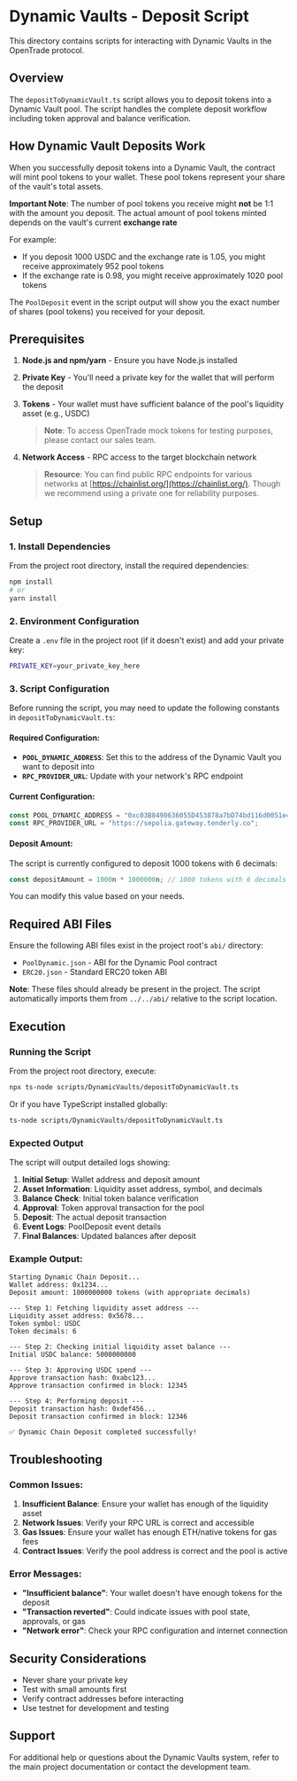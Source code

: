 # Dynamic Vaults - Deposit Script

This directory contains scripts for interacting with Dynamic Vaults in the OpenTrade protocol.

## Overview

The `depositToDynamicVault.ts` script allows you to deposit tokens into a Dynamic Vault pool. The script handles the complete deposit workflow including token approval and balance verification.

## How Dynamic Vault Deposits Work

When you successfully deposit tokens into a Dynamic Vault, the contract will mint pool tokens to your wallet. These pool tokens represent your share of the vault's total assets.

**Important Note**: The number of pool tokens you receive might **not** be 1:1 with the amount you deposit. The actual amount of pool tokens minted depends on the vault's current **exchange rate**

For example:

- If you deposit 1000 USDC and the exchange rate is 1.05, you might receive approximately 952 pool tokens
- If the exchange rate is 0.98, you might receive approximately 1020 pool tokens

The `PoolDeposit` event in the script output will show you the exact number of shares (pool tokens) you received for your deposit.

## Prerequisites

1. **Node.js and npm/yarn** - Ensure you have Node.js installed
2. **Private Key** - You'll need a private key for the wallet that will perform the deposit
3. **Tokens** - Your wallet must have sufficient balance of the pool's liquidity asset (e.g., USDC)

   > **Note**: To access OpenTrade mock tokens for testing purposes, please contact our sales team.

4. **Network Access** - RPC access to the target blockchain network

   > **Resource**: You can find public RPC endpoints for various networks at [https://chainlist.org/](https://chainlist.org/). Though we recommend using a private one for reliability purposes.

## Setup

### 1. Install Dependencies

From the project root directory, install the required dependencies:

```bash
npm install
# or
yarn install
```

### 2. Environment Configuration

Create a `.env` file in the project root (if it doesn't exist) and add your private key:

```bash
PRIVATE_KEY=your_private_key_here
```

### 3. Script Configuration

Before running the script, you may need to update the following constants in `depositToDynamicVault.ts`:

#### Required Configuration:

- **`POOL_DYNAMIC_ADDRESS`**: Set this to the address of the Dynamic Vault you want to deposit into
- **`RPC_PROVIDER_URL`**: Update with your network's RPC endpoint

#### Current Configuration:

```typescript
const POOL_DYNAMIC_ADDRESS = "0xc03B8490636055D453878a7bD74bd116d0051e4B";
const RPC_PROVIDER_URL = "https://sepolia.gateway.tenderly.co";
```

#### Deposit Amount:

The script is currently configured to deposit 1000 tokens with 6 decimals:

```typescript
const depositAmount = 1000n * 1000000n; // 1000 tokens with 6 decimals
```

You can modify this value based on your needs.

## Required ABI Files

Ensure the following ABI files exist in the project root's `abi/` directory:

- `PoolDynamic.json` - ABI for the Dynamic Pool contract
- `ERC20.json` - Standard ERC20 token ABI

**Note**: These files should already be present in the project. The script automatically imports them from `../../abi/` relative to the script location.

## Execution

### Running the Script

From the project root directory, execute:

```bash
npx ts-node scripts/DynamicVaults/depositToDynamicVault.ts
```

Or if you have TypeScript installed globally:

```bash
ts-node scripts/DynamicVaults/depositToDynamicVault.ts
```

### Expected Output

The script will output detailed logs showing:

1. **Initial Setup**: Wallet address and deposit amount
2. **Asset Information**: Liquidity asset address, symbol, and decimals
3. **Balance Check**: Initial token balance verification
4. **Approval**: Token approval transaction for the pool
5. **Deposit**: The actual deposit transaction
6. **Event Logs**: PoolDeposit event details
7. **Final Balances**: Updated balances after deposit

### Example Output:

```
Starting Dynamic Chain Deposit...
Wallet address: 0x1234...
Deposit amount: 1000000000 tokens (with appropriate decimals)

--- Step 1: Fetching liquidity asset address ---
Liquidity asset address: 0x5678...
Token symbol: USDC
Token decimals: 6

--- Step 2: Checking initial liquidity asset balance ---
Initial USDC balance: 5000000000

--- Step 3: Approving USDC spend ---
Approve transaction hash: 0xabc123...
Approve transaction confirmed in block: 12345

--- Step 4: Performing deposit ---
Deposit transaction hash: 0xdef456...
Deposit transaction confirmed in block: 12346

✅ Dynamic Chain Deposit completed successfully!
```

## Troubleshooting

### Common Issues:

1. **Insufficient Balance**: Ensure your wallet has enough of the liquidity asset
2. **Network Issues**: Verify your RPC URL is correct and accessible
3. **Gas Issues**: Ensure your wallet has enough ETH/native tokens for gas fees
4. **Contract Issues**: Verify the pool address is correct and the pool is active

### Error Messages:

- **"Insufficient balance"**: Your wallet doesn't have enough tokens for the deposit
- **"Transaction reverted"**: Could indicate issues with pool state, approvals, or gas
- **"Network error"**: Check your RPC configuration and internet connection

## Security Considerations

- Never share your private key
- Test with small amounts first
- Verify contract addresses before interacting
- Use testnet for development and testing

## Support

For additional help or questions about the Dynamic Vaults system, refer to the main project documentation or contact the development team.

